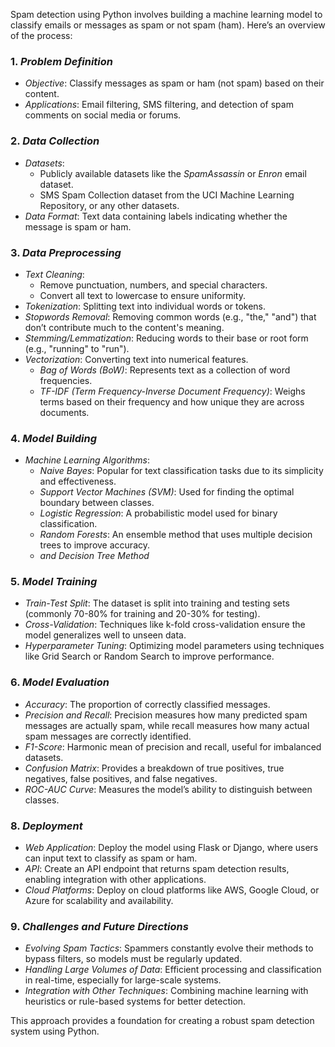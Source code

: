 Spam detection using Python involves building a machine learning model to classify emails or messages as spam or not spam (ham). Here’s an overview of the process:

### 1. *Problem Definition*
   - *Objective*: Classify messages as spam or ham (not spam) based on their content.
   - *Applications*: Email filtering, SMS filtering, and detection of spam comments on social media or forums.

### 2. *Data Collection*
   - *Datasets*: 
     - Publicly available datasets like the *SpamAssassin* or *Enron* email dataset.
     - SMS Spam Collection dataset from the UCI Machine Learning Repository, or any other datasets.
   - *Data Format*: Text data containing labels indicating whether the message is spam or ham.

### 3. *Data Preprocessing*
   - *Text Cleaning*: 
     - Remove punctuation, numbers, and special characters.
     - Convert all text to lowercase to ensure uniformity.
   - *Tokenization*: Splitting text into individual words or tokens.
   - *Stopwords Removal*: Removing common words (e.g., "the," "and") that don’t contribute much to the content's meaning.
   - *Stemming/Lemmatization*: Reducing words to their base or root form (e.g., "running" to "run").
   - *Vectorization*: Converting text into numerical features.
     - *Bag of Words (BoW)*: Represents text as a collection of word frequencies.
     - *TF-IDF (Term Frequency-Inverse Document Frequency)*: Weighs terms based on their frequency and how unique they are across documents.

### 4. *Model Building*
   - *Machine Learning Algorithms*:
     - *Naive Bayes*: Popular for text classification tasks due to its simplicity and effectiveness.
     - *Support Vector Machines (SVM)*: Used for finding the optimal boundary between classes.
     - *Logistic Regression*: A probabilistic model used for binary classification.
     - *Random Forests*: An ensemble method that uses multiple decision trees to improve accuracy.
     - *and Decision Tree Method*
    
### 5. *Model Training*
   - *Train-Test Split*: The dataset is split into training and testing sets (commonly 70-80% for training and 20-30% for testing).
   - *Cross-Validation*: Techniques like k-fold cross-validation ensure the model generalizes well to unseen data.
   - *Hyperparameter Tuning*: Optimizing model parameters using techniques like Grid Search or Random Search to improve performance.

### 6. *Model Evaluation*
   - *Accuracy*: The proportion of correctly classified messages.
   - *Precision and Recall*: Precision measures how many predicted spam messages are actually spam, while recall measures how many actual spam messages are correctly identified.
   - *F1-Score*: Harmonic mean of precision and recall, useful for imbalanced datasets.
   - *Confusion Matrix*: Provides a breakdown of true positives, true negatives, false positives, and false negatives.
   - *ROC-AUC Curve*: Measures the model’s ability to distinguish between classes.


### 8. *Deployment*
   - *Web Application*: Deploy the model using Flask or Django, where users can input text to classify as spam or ham.
   - *API*: Create an API endpoint that returns spam detection results, enabling integration with other applications.
   - *Cloud Platforms*: Deploy on cloud platforms like AWS, Google Cloud, or Azure for scalability and availability.

### 9. *Challenges and Future Directions*
   - *Evolving Spam Tactics*: Spammers constantly evolve their methods to bypass filters, so models must be regularly updated.
   - *Handling Large Volumes of Data*: Efficient processing and classification in real-time, especially for large-scale systems.
   - *Integration with Other Techniques*: Combining machine learning with heuristics or rule-based systems for better detection.

This approach provides a foundation for creating a robust spam detection system using Python.
